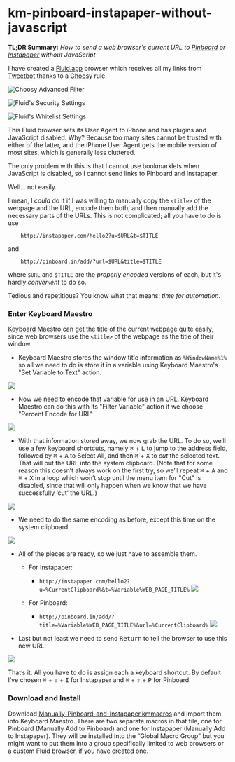 km-pinboard-instapaper-without-javascript
=========================================

**TL;DR Summary:** _How to send a web browser's current URL to [Pinboard][1] or [Instapaper][2] without JavaScript_

I have created a [Fluid.app][3] browser which receives all my links from [Tweetbot][4] thanks to a [Choosy][5] rule.


![Choosy Advanced Filter](img/choosy-filter.png)

![Fluid's Security Settings](img/fluid-security.jpg)

![Fluid's Whitelist Settings](img/fluid-whitelist.jpg)

This Fluid browser sets its User Agent to iPhone and has plugins and JavaScript disabled. Why? Because too many sites cannot be trusted with either of the latter, and the iPhone User Agent gets the mobile version of most sites, which is generally less cluttered.

The only problem with this is that I cannot use bookmarklets when JavaScript is disabled, so I cannot send links to Pinboard and Instapaper. 

Well… not easily. 

I mean, I *could* do it if I was willing to manually copy the `<title>` of the webpage and the URL, encode them both, and then manually add the necessary parts of the URLs. This is not complicated; all you have to do is use

		http://instapaper.com/hello2?u=$URL&t=$TITLE

and

		http://pinboard.in/add/?url=$URL&title=$TITLE

where `$URL` and `$TITLE` are the _properly encoded_ versions of each, but it's hardly _convenient_ to do so.

Tedious and repetitious? You know what that means: *time for automation.*

### Enter Keyboard Maestro ###

[Keyboard Maestro][6] can get the title of the current webpage quite easily, since web browsers use the `<title>` of the webpage as the title of their window.


*	Keyboard Maestro stores the window title information as `%WindowName%1%` so all we need to do is store it in a variable using Keyboard Maestro's "Set Variable to Text" action.

![](img/km-set-variable-to-text.jpg)

*	Now we need to encode that variable for use in an URL. Keyboard Maestro can do this with its "Filter Variable" action if we choose "Percent Encode for URL"

![](img/km-filter-variable-percent-encode-for-url.jpg)

*	With that information stored away, we now grab the URL. To do so, we’ll use a few keyboard shortcuts, namely <kbd>⌘</kbd> + <kbd>L</kbd> to jump to the address field, followed by <kbd>⌘</kbd> + <kbd>A</kbd> to Select All, and then <kbd>⌘</kbd> + <kbd>X</kbd> to *cut* the selected text. That will put the URL into the system clipboard. (Note that for some reason this doesn’t always work on the first try, so we’ll repeat <kbd>⌘</kbd> + <kbd>A</kbd> and  <kbd>⌘</kbd> + <kbd>X</kbd> in a loop which won’t stop until the menu item for "Cut" is disabled, since that will only happen when we know that we have successfully ‘cut’ the URL.)

![](img/km-keyboard-shortcuts.jpg)

*	We need to do the same encoding as before, except this time on the system clipboard.

![](img/km-filter-system-clipboard.jpg)

* 	All of the pieces are ready, so we just have to assemble them.
	* 	For Instapaper:
		* 	`http://instapaper.com/hello2?u=%CurrentClipboard%&t=%Variable%WEB_PAGE_TITLE%`
	![](img/km-assemble-instapaper-url.jpg)

	*	For Pinboard:

		*	`http://pinboard.in/add/?title=%Variable%WEB_PAGE_TITLE%&url=%CurrentClipboard%`
	![](img/km-assemble-pinboard-url.jpg)

*	Last but not least we need to send <kbd>Return</kbd> to tell the browser to use this new URL:

![](img/km-send-enter.jpg)


That’s it. All you have to do is assign each a keyboard shortcut. By default I’ve chosen <kbd>⌘</kbd> + <kbd>⇧</kbd> + <kbd>I</kbd> for Instapaper and <kbd>⌘</kbd> + <kbd>⇧</kbd> + <kbd>P</kbd> for Pinboard.

### Download and Install ###

Download 
[Manually-Pinboard-and-Instapaper.kmmacros][7] and import them into Keyboard Maestro. There are two separate macros in that file, one for Pinboard (Manually Add to Pinboard) and one for Instapaper (Manually Add to Instapaper). They will be installed into the “Global Macro Group” but you might want to put them into a group specifically limited to web browsers or a custom Fluid browser, if you have created one.


[1]: http://Pinboard.in
[2]: http://Instapaper.com
[3]: http://fluidapp.com/
[4]: http://tapbots.com/software/tweetbot/
[5]: http://www.choosyosx.com/
[6]: http://www.keyboardmaestro.com/main/
[7]: https://raw.github.com/tjluoma/km-pinboard-instapaper-without-javascript/master/KeyboardMaestro/Manually-Pinboard-and-Instapaper.kmmacros
